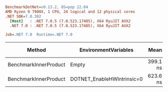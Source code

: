 ``` ini

BenchmarkDotNet=v0.13.2, OS=pop 22.04
AMD Ryzen 9 7900X, 1 CPU, 24 logical and 12 physical cores
.NET SDK=7.0.302
  [Host]   : .NET 7.0.5 (7.0.523.17405), X64 RyuJIT AVX2
  .NET 7.0 : .NET 7.0.5 (7.0.523.17405), X64 RyuJIT AVX2

Job=.NET 7.0  Runtime=.NET 7.0  

```
|                Method |       EnvironmentVariables |     Mean |   Error |  StdDev | Ratio | RatioSD | Allocated | Alloc Ratio |
|---------------------- |--------------------------- |---------:|--------:|--------:|------:|--------:|----------:|------------:|
| BenchmarkInnerProduct |                      Empty | 399.1 ns | 4.10 ns | 3.84 ns |  1.00 |    0.00 |         - |          NA |
| BenchmarkInnerProduct | DOTNET_EnableHWIntrinsic=0 | 623.6 ns | 4.66 ns | 4.36 ns |  1.56 |    0.02 |         - |          NA |
